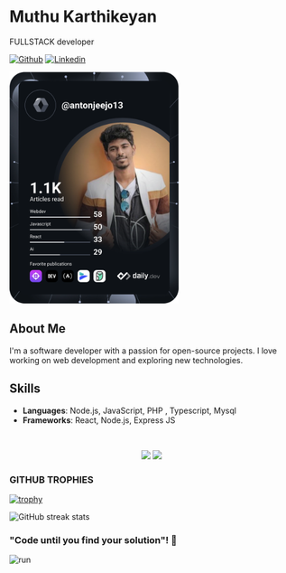 

# Muthu Karthikeyan
 FULLSTACK developer


[![Github](https://img.shields.io/github/followers/MuthuKarthikeyan00?label=Follow&style=social)](https://github.com/MuthuKarthikeyan00)
[![Linkedin](https://img.shields.io/badge/Anton%20Francis%20Jeejo-blue?style=flat-square&logo=linkedin&logoColor=white&link=https://www.linkedin.com/in/antonfrancisjeejo/)](https://www.linkedin.com/in/antonfrancisjeejo/)

<a href="https://app.daily.dev/antonjeejo13"><img src="https://github.com/antonfrancisjeejo/antonfrancisjeejo/blob/master/devcard.svg" width="300" alt="Anton Francis Jeejo's Dev Card"/></a>


## About Me
I'm a software developer with a passion for open-source projects. I love working on web development and exploring new technologies.

## Skills
- **Languages**: Node.js, JavaScript, PHP , Typescript, Mysql
- **Frameworks**: React, Node.js, Express JS 

<br>

<p align = "center">
  <img src = "https://github-readme-stats.vercel.app/api?username=MuthuKarthikeyan00&show_icons=true&theme=tokyonight&line_height=27">
  <img src = "https://github-readme-stats.vercel.app/api/top-langs/?username=MuthuKarthikeyan00&hide=css,java,html&theme=tokyonight">
</p>



### GITHUB TROPHIES

[![trophy](https://github-profile-trophy.vercel.app/?username=MuthuKarthikeyan00)](https://github.com/ryo-ma/github-profile-trophy)<br>

![GitHub streak stats](https://github-readme-streak-stats.herokuapp.com/?user=MuthuKarthikeyan00)  

### "Code until you find your solution"! 👋
![run](https://media0.giphy.com/media/WfwzZpfH8Ejra/giphy.gif)


<!---
MuthuKarthikeyan00/MuthuKarthikeyan00 is a ✨ special ✨ repository because its `README.md` (this file) appears on your GitHub profile.
You can click the Preview link to take a look at your changes.
--->
